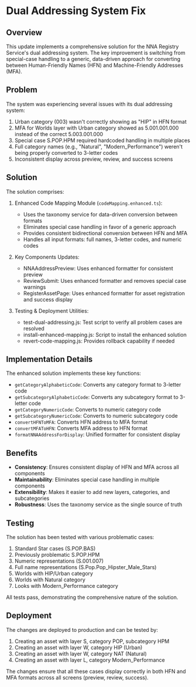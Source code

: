 # Dual Addressing System Fix

## Overview

This update implements a comprehensive solution for the NNA Registry Service's dual addressing system. The key improvement is switching from special-case handling to a generic, data-driven approach for converting between Human-Friendly Names (HFN) and Machine-Friendly Addresses (MFA).

## Problem

The system was experiencing several issues with its dual addressing system:

1. Urban category (003) wasn't correctly showing as "HIP" in HFN format
2. MFA for Worlds layer with Urban category showed as 5.001.001.000 instead of the correct 5.003.001.000
3. Special case S.POP.HPM required hardcoded handling in multiple places
4. Full category names (e.g., "Natural", "Modern_Performance") weren't being properly converted to 3-letter codes
5. Inconsistent display across preview, review, and success screens

## Solution

The solution comprises:

1. Enhanced Code Mapping Module (`codeMapping.enhanced.ts`):
   - Uses the taxonomy service for data-driven conversion between formats
   - Eliminates special case handling in favor of a generic approach
   - Provides consistent bidirectional conversion between HFN and MFA
   - Handles all input formats: full names, 3-letter codes, and numeric codes

2. Key Components Updates:
   - NNAAddressPreview: Uses enhanced formatter for consistent preview
   - ReviewSubmit: Uses enhanced formatter and removes special case warnings
   - RegisterAssetPage: Uses enhanced formatter for asset registration and success display

3. Testing & Deployment Utilities:
   - test-dual-addressing.js: Test script to verify all problem cases are resolved
   - install-enhanced-mapping.js: Script to install the enhanced solution
   - revert-code-mapping.js: Provides rollback capability if needed

## Implementation Details

The enhanced solution implements these key functions:

- `getCategoryAlphabeticCode`: Converts any category format to 3-letter code
- `getSubcategoryAlphabeticCode`: Converts any subcategory format to 3-letter code
- `getCategoryNumericCode`: Converts to numeric category code
- `getSubcategoryNumericCode`: Converts to numeric subcategory code
- `convertHFNToMFA`: Converts HFN address to MFA format
- `convertMFAToHFN`: Converts MFA address to HFN format
- `formatNNAAddressForDisplay`: Unified formatter for consistent display

## Benefits

- **Consistency**: Ensures consistent display of HFN and MFA across all components
- **Maintainability**: Eliminates special case handling in multiple components
- **Extensibility**: Makes it easier to add new layers, categories, and subcategories
- **Robustness**: Uses the taxonomy service as the single source of truth

## Testing

The solution has been tested with various problematic cases:

1. Standard Star cases (S.POP.BAS)
2. Previously problematic S.POP.HPM
3. Numeric representations (S.001.007)
4. Full name representations (S.Pop.Pop_Hipster_Male_Stars)
5. Worlds with HIP/Urban category
6. Worlds with Natural category
7. Looks with Modern_Performance category

All tests pass, demonstrating the comprehensive nature of the solution.

## Deployment

The changes are deployed to production and can be tested by:

1. Creating an asset with layer S, category POP, subcategory HPM
2. Creating an asset with layer W, category HIP (Urban)
3. Creating an asset with layer W, category NAT (Natural)
4. Creating an asset with layer L, category Modern_Performance

The changes ensure that all these cases display correctly in both HFN and MFA formats across all screens (preview, review, success).
